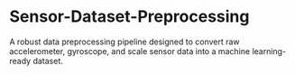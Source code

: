 # Sensor-Dataset-Preprocessing
A robust data preprocessing pipeline designed to convert raw accelerometer, gyroscope, and scale sensor data into a machine learning-ready dataset.
